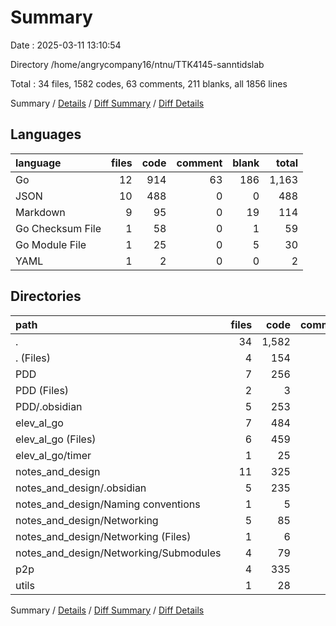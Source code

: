 # Summary

Date : 2025-03-11 13:10:54

Directory /home/angrycompany16/ntnu/TTK4145-sanntidslab

Total : 34 files,  1582 codes, 63 comments, 211 blanks, all 1856 lines

Summary / [Details](details.md) / [Diff Summary](diff.md) / [Diff Details](diff-details.md)

## Languages
| language | files | code | comment | blank | total |
| :--- | ---: | ---: | ---: | ---: | ---: |
| Go | 12 | 914 | 63 | 186 | 1,163 |
| JSON | 10 | 488 | 0 | 0 | 488 |
| Markdown | 9 | 95 | 0 | 19 | 114 |
| Go Checksum File | 1 | 58 | 0 | 1 | 59 |
| Go Module File | 1 | 25 | 0 | 5 | 30 |
| YAML | 1 | 2 | 0 | 0 | 2 |

## Directories
| path | files | code | comment | blank | total |
| :--- | ---: | ---: | ---: | ---: | ---: |
| . | 34 | 1,582 | 63 | 211 | 1,856 |
| . (Files) | 4 | 154 | 3 | 22 | 179 |
| PDD | 7 | 256 | 0 | 2 | 258 |
| PDD (Files) | 2 | 3 | 0 | 2 | 5 |
| PDD/.obsidian | 5 | 253 | 0 | 0 | 253 |
| elev_al_go | 7 | 484 | 21 | 89 | 594 |
| elev_al_go (Files) | 6 | 459 | 20 | 83 | 562 |
| elev_al_go/timer | 1 | 25 | 1 | 6 | 32 |
| notes_and_design | 11 | 325 | 0 | 16 | 341 |
| notes_and_design/.obsidian | 5 | 235 | 0 | 0 | 235 |
| notes_and_design/Naming conventions | 1 | 5 | 0 | 0 | 5 |
| notes_and_design/Networking | 5 | 85 | 0 | 16 | 101 |
| notes_and_design/Networking (Files) | 1 | 6 | 0 | 1 | 7 |
| notes_and_design/Networking/Submodules | 4 | 79 | 0 | 15 | 94 |
| p2p | 4 | 335 | 38 | 77 | 450 |
| utils | 1 | 28 | 1 | 5 | 34 |

Summary / [Details](details.md) / [Diff Summary](diff.md) / [Diff Details](diff-details.md)
